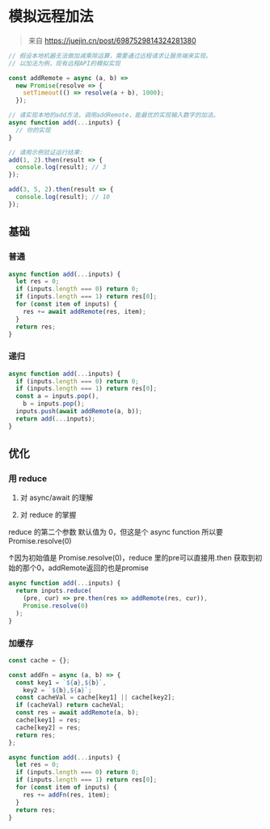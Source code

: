 # 模拟远程加法

> 来自 https://juejin.cn/post/6987529814324281380

```js
// 假设本地机器无法做加减乘除运算，需要通过远程请求让服务端来实现。
// 以加法为例，现有远程API的模拟实现

const addRemote = async (a, b) =>
  new Promise(resolve => {
    setTimeout(() => resolve(a + b), 1000);
  });

// 请实现本地的add方法，调用addRemote，能最优的实现输入数字的加法。
async function add(...inputs) {
  // 你的实现
}

// 请用示例验证运行结果:
add(1, 2).then(result => {
  console.log(result); // 3
});

add(3, 5, 2).then(result => {
  console.log(result); // 10
});
```

## 基础

### 普通

```js
async function add(...inputs) {
  let res = 0;
  if (inputs.length === 0) return 0;
  if (inputs.length === 1) return res[0];
  for (const item of inputs) {
    res += await addRemote(res, item);
  }
  return res;
}
```

### 递归

```js
async function add(...inputs) {
  if (inputs.length === 0) return 0;
  if (inputs.length === 1) return res[0];
  const a = inputs.pop(),
    b = inputs.pop();
  inputs.push(await addRemote(a, b));
  return add(...inputs);
}
```

## 优化

### 用 reduce

1. 对 async/await 的理解

2. 对 reduce 的掌握

reduce 的第二个参数 默认值为 0，但这是个 async function 所以要 Promise.resolve(0)

↑因为初始值是 Promise.resolve(0)，reduce 里的pre可以直接用.then 获取到初始的那个0，addRemote返回的也是promise

```js
async function add(...inputs) {
  return inputs.reduce(
    (pre, cur) => pre.then(res => addRemote(res, cur)),
    Promise.resolve(0)
  );
}
```

### 加缓存

```js
const cache = {};

const addFn = async (a, b) => {
  const key1 = `${a},${b}`,
    key2 = `${b},${a}`;
  const cacheVal = cache[key1] || cache[key2];
  if (cacheVal) return cacheVal;
  const res = await addRemote(a, b);
  cache[key1] = res;
  cache[key2] = res;
  return res;
};

async function add(...inputs) {
  let res = 0;
  if (inputs.length === 0) return 0;
  if (inputs.length === 1) return res[0];
  for (const item of inputs) {
    res += addFn(res, item);
  }
  return res;
}
```
